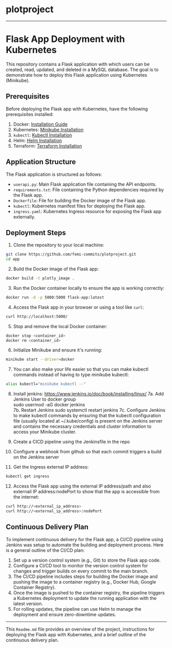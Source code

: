 # plotproject

---

# Flask App Deployment with Kubernetes

This repository contains a Flask application with which users can be created, read, updated, and deleted in a MySQL database. The goal is to demonstrate how to deploy this Flask application using Kubernetes (Minikube).

## Prerequisites

Before deploying the Flask app with Kubernetes, have the following prerequisites installed:

1. Docker: [Installation Guide](https://docs.docker.com/get-docker/)
2. Kubernetes: [Minikube Installation](https://minikube.sigs.k8s.io/docs/start/)
3. `kubectl`: [Kubectl Installation](https://kubernetes.io/docs/tasks/tools/install-kubectl/)
4. Helm: [Helm Installation](https://helm.sh/docs/intro/install/)
5. Terraform: [Terraform Installation](https://developer.hashicorp.com/terraform/tutorials/aws-get-started/install-cli)

## Application Structure

The Flask application is structured as follows:

- `userapi.py`: Main Flask application file containing the API endpoints.
- `requirements.txt`: File containing the Python dependencies required by the Flask app.
- `Dockerfile`: File for building the Docker image of the Flask app.
- `kubectl`: Kubernetes manifest files for deploying the Flask app.
- `ingress.yaml`: Kubernetes Ingress resource for exposing the Flask app externally.

## Deployment Steps

1. Clone the repository to your local machine:

```bash
git clone https://github.com/femi-commits/plotproject.git
cd app
```

2. Build the Docker image of the Flask app:

```bash
docker build -t plotly_image .
```

3. Run the Docker container locally to ensure the app is working correctly:

```bash
docker run -d -p 5000:5000 flask-app:latest
```

4. Access the Flask app in your browser or using a tool like `curl`:

```bash
curl http://localhost:5000/
```

5. Stop and remove the local Docker container:

```bash
docker stop <container_id>
docker rm <container_id>
```

6. Initialize Minikube and ensure it's running:

```bash
minikube start --driver=docker
```

7. You can also make your life easier so that you can make kubectl commands instead of having to type minikube kubectl:

```bash
alias kubectl="minikube kubectl --"
```

8. Install jenkins:
   https://www.jenkins.io/doc/book/installing/linux/
   7a. Add Jenkins User to docker group  
       sudo usermod -aG docker jenkins  
   7b. Restart Jenkins
        sudo systemctl restart jenkins
   7c. Configure Jenkins to make kubectl commands by ensuring that the kubectl configuration file (usually located at ~/.kube/config) is present on the Jenkins server and contains the        necessary credentials and cluster information to access your Minikube cluster.

9.  Create a CICD pipeline using the Jenkinsfile in the repo

10.  Configure a webhook from github so that each commit triggers a build on the Jenkins server

11. Get the Ingress external IP address:

```bash
kubectl get ingress
```

12. Access the Flask app using the external IP address/path and also externail IP address:nodePort to show that the app is accessible from the internet:

```bash
curl http://<external_ip_address>
curl http://<external_ip_address>:nodePort
```
       



## Continuous Delivery Plan

To implement continuous delivery for the Flask app, a CI/CD pipeline using Jenkins was setup to automate the building and deployment process. Here is a general outline of the CI/CD plan:

1. Set up a version control system (e.g., Git) to store the Flask app code.
2. Configure a CI/CD tool to monitor the version control system for changes and trigger builds on every commit to the main branch.
3. The CI/CD pipeline includes steps for building the Docker image and pushing the image to a container registry (e.g., Docker Hub, Google Container Registry).
4. Once the image is pushed to the container registry, the pipeline triggers a Kubernetes deployment to update the running application with the latest version.
5. For rolling updates, the pipeline can use Helm to manage the deployment and ensure zero-downtime updates.





---


This `Readme.md` file provides an overview of the project, instructions for deploying the Flask app with Kubernetes, and a brief outline of the continuous delivery plan. 
